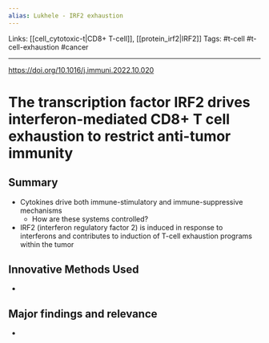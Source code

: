 ```yaml
---
alias: Lukhele - IRF2 exhaustion
---
```


Links: [[cell_cytotoxic-t|CD8+ T-cell]], [[protein_irf2|IRF2]]
Tags: #t-cell #t-cell-exhaustion #cancer 

---

https://doi.org/10.1016/j.immuni.2022.10.020

# The transcription factor IRF2 drives interferon-mediated CD8+ T cell exhaustion to restrict anti-tumor immunity


## Summary
- Cytokines drive both immune-stimulatory and immune-suppressive mechanisms
	- How are these systems controlled?
- IRF2 (interferon regulatory factor 2) is induced in response to interferons and contributes to induction of T-cell exhaustion programs within the tumor

## Innovative Methods Used
- 

## Major findings and relevance
- 
